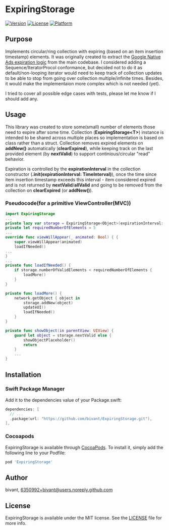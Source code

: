 # ExpiringStorage

<!-- [![CI Status](https://img.shields.io/travis/bivant/ExpiringStorage.svg?style=flat)](https://travis-ci.org/bivant/ExpiringStorage) -->
[![Version](https://img.shields.io/cocoapods/v/ExpiringStorage.svg?style=flat)](https://cocoapods.org/pods/ExpiringStorage)
[![License](https://img.shields.io/cocoapods/l/ExpiringStorage.svg?style=flat)](https://raw.githubusercontent.com/bivant/ExpiringStorage/master/LICENSE)
[![Platform](https://img.shields.io/cocoapods/p/ExpiringStorage.svg?style=flat)](https://cocoapods.org/pods/ExpiringStorage)

## Purpose

Implements circular/ring collection with expiring (based on an item insertion timestamp) elements.
It was originally created to extract the [Google Native Ads expiration logic](https://developers.google.com/admob/ios/native#request_ads) from the main codebase. I considered adding a Sequence/IteratorProcol conformance, but decided not to do it as default/non-looping iterator would need to keep track of collection updates to be able to stop from going over collection multiple/infinite times. Besides, it would make the implementaion more complex which is not needed (yet).

I tried to cover all possible edge cases with tests, please let me know if I should add any.

## Usage

This library was created to store some(small) number of elements those need to expire after some time.
Collection (**ExpiringStorage\<T>**) instance is intended to be shared across multiple places so implementation is based on class rather than a struct.
Collection removes expired elements on **addNew()** automatically (**clearExpired**), while keeping track on the last provided element (by **nextValid**) to support continious/circular "read" behavior.


Expiration is controlled by the **expirationInterval** in the collection constructor (**.init(expirationInterval: TimeInterval)**), once the time since item insertion timestamp exceeds this interval - item considered expired and is not returned by **nextValid**/**allValid** and going to be removed from the collection on **clearExpired** (or **addNew()**).

### Pseudocode(for a primitive ViewController(MVC))
```swift
import ExpiringStorage
...
private lazy var storage = ExpiringStorage<Object>(expirationInterval: 3600.0)	//1 hour
private let requiredNumberOfElements = 5
...
override func viewWillAppear(_ animated: Bool) { {
	super.viewWillAppear(animated)
	loadIfNeeded()
...
}
...
private func loadIfNeeded() {
	if storage.numberOfValidElements < requiredNumberOfElements {
		loadMore()
	}
}

private func loadMore() {
	network.getObject { object in
		storage.addNew(object)
		updateUI()
		loadIfNeeded()
	}
}

private func showObject(in parentView: UIView) {
	guard let object = storage.nextValid else {
		showObjectPlaceholder()
		return
	}
	...
}
```

## Installation

### Swift Package Manager
Add it to the dependencies value of your Package.swift:
``` swift
dependencies: [
  // ...
  .package(url: "https://github.com/bivant/ExpiringStorage.git"),
],
```

### Cocoapods

ExpiringStorage is available through [CocoaPods](https://cocoapods.org). To install
it, simply add the following line to your Podfile:

``` ruby
pod 'ExpiringStorage'
```

## Author

bivant, 6350992+bivant@users.noreply.github.com

## License

ExpiringStorage is available under the MIT license. See the [LICENSE](LICENSE) file for more info.

